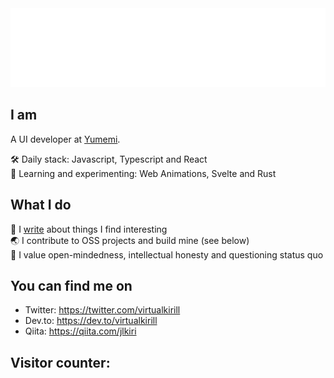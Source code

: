 <img src="fancy.svg" />

## I am

A UI developer at [Yumemi](https://yumemi.co.jp/).

🛠 Daily stack: Javascript, Typescript and React  
🧪 Learning and experimenting: Web Animations, Svelte and Rust

## What I do

📝 I [write](https://www.kirillvasiltsov.com/writing) about things I find interesting  
🌏 I contribute to OSS projects and build mine (see below)  
💪 I value open-mindedness, intellectual honesty and questioning status quo

## You can find me on

- Twitter: https://twitter.com/virtualkirill
- Dev.to: https://dev.to/virtualkirill
- Qiita: https://qiita.com/jlkiri

## Visitor counter:

<!-- <img src="https://www.kirillvasiltsov.com/.netlify/functions/counter?name=github&svg=true" /> -->
